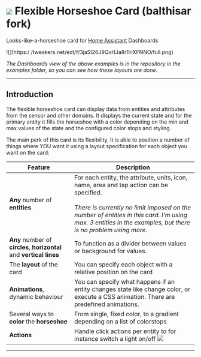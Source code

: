 # ![](https://tweakers.net/ext/f/D4Fx1OKp6s7Hb21Wzq9JWCJb/full.png) Flexible Horseshoe Card (balthisar fork)
Looks-like-a-horseshoe card for [Home Assistant](https://github.com/home-assistant/home-assistant) Dashboards

![](https:/ /tweakers.net/ext/f/3jaSI26J9QxHJa8rTriXFNNO/full.png)


*The Dashboards view of the above examples is in the repository in the examples folder, so you can see how these layouts are done.*
***

## Introduction
The flexible horseshoe card can display data from entities and attributes from the sensor and other domains. It displays the current state and for the primary entity it fills the horseshoe with a color depending on the min and max values of the state and the configured color stops and styling.

The main perk of this card is its flexibility. It is able to position a number of things where YOU want it using a layout specification for each object you want on the card:

| Feature | Description        |
|---------|-------------|
| **Any** number of **entities** |For each entity, the attribute, units, icon, name, area and tap action can be specified.<br /><br /> *There is currently no limit imposed on the number of entities in this card. I'm using max. 3 entities in the examples, but there is no problem using more.* 
| **Any** number of **circles**, **horizontal** and **vertical** **lines** | To function as a divider between values or background for values.
| The **layout** of the card | You can specify each object with a relative position on the card |
| **Animations**, dynamic behaviour | You can specify what happens if an entity changes state like change color, or execute a CSS animation. There are predefined animations. |
| Several ways to **color** the **horseshoe** | From single, fixed color, to a gradient depending on a list of colorstops |
| **Actions** | Handle click actions per entity to for instance switch a light on/off ![](https://tweakers.net/ext/f/Hk2Lzz2VkPbDUvEQUubBXoJU/full.gif) |

* * *
